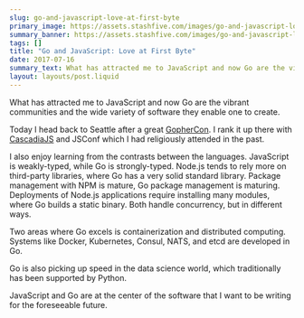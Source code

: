 ```yaml
---
slug: go-and-javascript-love-at-first-byte
primary_image: https://assets.stashfive.com/images/go-and-javascript-love-at-first-byte/full.jpeg
summary_banner: https://assets.stashfive.com/images/go-and-javascript-love-at-first-byte/slice.jpeg
tags: []
title: "Go and JavaScript: Love at First Byte"
date: 2017-07-16
summary_text: What has attracted me to JavaScript and now Go are the vibrant communities and the wide variety of software they enable one to create.
layout: layouts/post.liquid
---
```



What has attracted me to JavaScript and now Go are the vibrant communities and the wide variety of software they enable one to create.

Today I head back to Seattle after a great [GopherCon](https://www.gophercon.com/). I rank it up there with [CascadiaJS](https://2016.cascadiajs.com/) and JSConf which I had religiously attended in the past.

I also enjoy learning from the contrasts between the languages. JavaScript is weakly-typed, while Go is strongly-typed. Node.js tends to rely more on third-party libraries, where Go has a very solid standard library. Package management with NPM is mature, Go package management is maturing. Deployments of Node.js applications require installing many modules, where Go builds a static binary. Both handle concurrency, but in different ways.

Two areas where Go excels is containerization and distributed computing. Systems like Docker, Kubernetes, Consul, NATS, and etcd are developed in Go.

Go is also picking up speed in the data science world, which traditionally has been supported by Python.

JavaScript and Go are at the center of the software that I want to be writing for the foreseeable future.